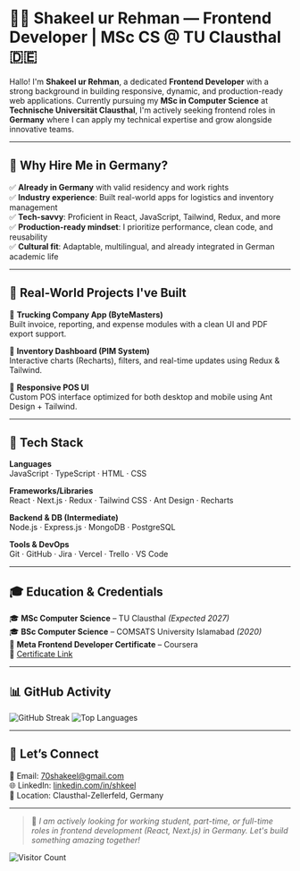 # 👨‍💻 Shakeel ur Rehman — Frontend Developer | MSc CS @ TU Clausthal 🇩🇪

Hallo! I'm **Shakeel ur Rehman**, a dedicated **Frontend Developer** with a strong background in building responsive, dynamic, and production-ready web applications. Currently pursuing my **MSc in Computer Science** at **Technische Universität Clausthal**, I'm actively seeking frontend roles in **Germany** where I can apply my technical expertise and grow alongside innovative teams.

---

## 🚀 Why Hire Me in Germany?

✅ **Already in Germany** with valid residency and work rights  
✅ **Industry experience**: Built real-world apps for logistics and inventory management  
✅ **Tech-savvy**: Proficient in React, JavaScript, Tailwind, Redux, and more  
✅ **Production-ready mindset**: I prioritize performance, clean code, and reusability  
✅ **Cultural fit**: Adaptable, multilingual, and already integrated in German academic life  

---

## 💼 Real-World Projects I've Built

🔹 **Trucking Company App (ByteMasters)**  
Built invoice, reporting, and expense modules with a clean UI and PDF export support.

🔹 **Inventory Dashboard (PIM System)**  
Interactive charts (Recharts), filters, and real-time updates using Redux & Tailwind.

🔹 **Responsive POS UI**  
Custom POS interface optimized for both desktop and mobile using Ant Design + Tailwind.

---

## 🧠 Tech Stack

**Languages**  
JavaScript · TypeScript · HTML · CSS

**Frameworks/Libraries**  
React · Next.js · Redux · Tailwind CSS · Ant Design · Recharts

**Backend & DB (Intermediate)**  
Node.js · Express.js · MongoDB · PostgreSQL

**Tools & DevOps**  
Git · GitHub · Jira · Vercel · Trello · VS Code

---

## 🎓 Education & Credentials

🎓 **MSc Computer Science** – TU Clausthal *(Expected 2027)*  
🎓 **BSc Computer Science** – COMSATS University Islamabad *(2020)*  
🏅 **Meta Frontend Developer Certificate** – Coursera  
📄 [Certificate Link](https://coursera.org/share/c3c56130cdd23043bcdfe8e0e427061b)

---

## 📊 GitHub Activity

![GitHub Streak](https://github-readme-streak-stats.herokuapp.com/?user=70shakeel&theme=dark&hide_border=false)
![Top Languages](https://github-readme-stats.vercel.app/api/top-langs/?username=70shakeel&theme=dark&layout=compact&hide_border=false)

---

## 🤝 Let’s Connect

📧 Email: [70shakeel@gmail.com](mailto:70shakeel@gmail.com)  
🌐 LinkedIn: [linkedin.com/in/shkeel](https://linkedin.com/in/shkeel)  
📍 Location: Clausthal-Zellerfeld, Germany

---

> 📌 *I am actively looking for working student, part-time, or full-time roles in frontend development (React, Next.js) in Germany. Let's build something amazing together!*

![Visitor Count](https://visitcount.itsvg.in/api?id=70shakeel&icon=0&color=0)
